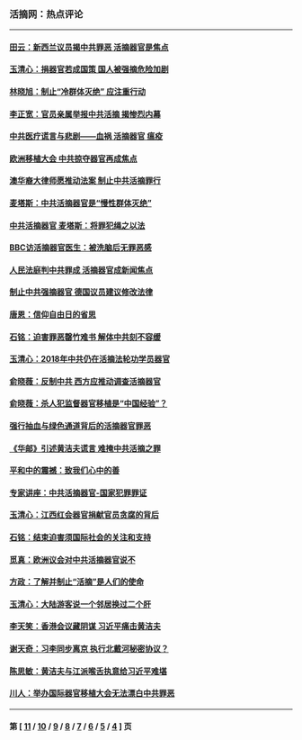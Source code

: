 ### 活摘网：热点评论
---
#### [田云：新西兰议员揭中共罪恶 活摘器官是焦点](../../pages/nf5879/n13070629.md?09070430) 
#### [玉清心：捐器官若成国策 国人被强摘危险加剧](../../pages/nf5879/n12802713.md?09070430) 
#### [林晓旭：制止“冷群体灭绝” 应注重行动](../../pages/nf5879/n12779736.md?09070430) 
#### [李正宽：官员亲属举报中共活摘 揭惨烈内幕](../../pages/nf5879/n12684490.md?09070430) 
#### [中共医疗谎言与悲剧——血祸 活摘器官 瘟疫](../../pages/nf5879/n12372103.md?09070430) 
#### [欧洲移植大会 中共掠夺器官再成焦点](../../pages/nf5879/n11538883.md?09070430) 
#### [澳华裔大律师愿推动法案 制止中共活摘罪行](../../pages/nf5879/n11377039.md?09070430) 
#### [麦塔斯：中共活摘器官是“慢性群体灭绝”](../../pages/nf5879/n11350529.md?09070430) 
#### [中共活摘器官 麦塔斯：将罪犯绳之以法](../../pages/nf5879/n11347973.md?09070430) 
#### [BBC访活摘器官医生：被洗脑后无罪恶感](../../pages/nf5879/n11335935.md?09070430) 
#### [人民法庭判中共罪成 活摘器官成新闻焦点](../../pages/nf5879/n11331578.md?09070430) 
#### [制止中共强摘器官 德国议员建议修改法律](../../pages/nf5879/n11249451.md?09070430) 
#### [唐恩：信仰自由日的省思](../../pages/nf5879/n11003525.md?09070430) 
#### [石铭：迫害罪恶罄竹难书  解体中共刻不容缓](../../pages/nf5879/n10942855.md?09070430) 
#### [玉清心：2018年中共仍在活摘法轮功学员器官](../../pages/nf5879/n10914646.md?09070430) 
#### [俞晓薇：反制中共 西方应推动调查活摘器官](../../pages/nf5879/n10794671.md?09070430) 
#### [俞晓薇：杀人犯监督器官移植是“中国经验”？](../../pages/nf5879/n10466427.md?09070430) 
#### [强行抽血与绿色通道背后的活摘器官罪恶](../../pages/nf5879/n10004708.md?09070430) 
#### [《华邮》引述黄洁夫谎言 难掩中共活摘之罪](../../pages/nf5879/n9642309.md?09070430) 
#### [平和中的震撼：致我们心中的善](../../pages/nf5879/n9021123.md?09070430) 
#### [专家讲座：中共活摘器官-国家犯罪罪证](../../pages/nf5879/n8828153.md?09070430) 
#### [玉清心：江西红会器官捐献官员贪腐的背后](../../pages/nf5879/n8522122.md?09070430) 
#### [石铭：结束迫害须国际社会的关注和支持](../../pages/nf5879/n8443497.md?09070430) 
#### [觅真：欧洲议会对中共活摘器官说不](../../pages/nf5879/n8337486.md?09070430) 
#### [方政：了解并制止“活摘”是人们的使命](../../pages/nf5879/n8329214.md?09070430) 
#### [玉清心：大陆游客说一个邻居换过二个肝](../../pages/nf5879/n8291404.md?09070430) 
#### [李天笑：香港会议藏阴谋 习近平痛击黄洁夫](../../pages/nf5879/n8241459.md?09070430) 
#### [谢天奇：习李同步离京 执行北戴河秘密协议？](../../pages/nf5879/n8230418.md?09070430) 
#### [陈思敏：黄洁夫与江派喉舌执意给习近平难堪](../../pages/nf5879/n8222166.md?09070430) 
#### [川人：举办国际器官移植大会无法漂白中共罪恶](../../pages/nf5879/n8221121.md?09070430) 

---
#### 第 [ [11](./11.md?09070430) / [10](./10.md?09070430) / [9](./9.md?09070430) / [8](./8.md?09070430) / [7](./7.md?09070430) / [6](./6.md?09070430) / [5](./5.md?09070430) / [4](./4.md?09070430) ] 页
